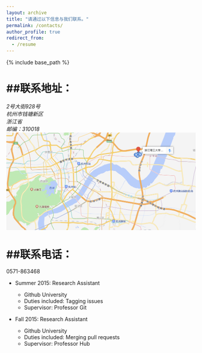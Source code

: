 ```yaml
---
layout: archive
title: "请通过以下信息与我们联系。"
permalink: /contacts/
author_profile: true
redirect_from:
  - /resume
---
```


{% include base_path %}

##联系地址：
======
<address>
  2号大街928号<br /> 杭州市钱塘新区<br /> 浙江省<br /> 邮编：310018
</address>
<img src='/images/zstu_map.png'>

##联系电话：
======
0571-863468

* Summer 2015: Research Assistant
  * Github University
  * Duties included: Tagging issues
  * Supervisor: Professor Git

* Fall 2015: Research Assistant
  * Github University
  * Duties included: Merging pull requests
  * Supervisor: Professor Hub
